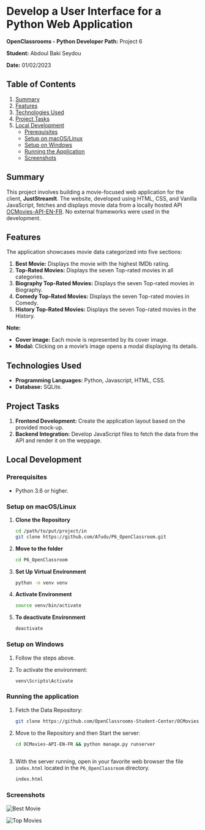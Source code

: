 # Develop a User Interface for a Python Web Application

**OpenClassrooms - Python Developer Path:** Project 6

**Student:** Abdoul Baki Seydou

**Date:** 01/02/2023 

## Table of Contents
1. [Summary](#summary)
2. [Features](#features)
3. [Technologies Used](#technologies-used)
4. [Project Tasks](#project-tasks)
5. [Local Development](#local-development)
   - [Prerequisites](#prerequisites)
   - [Setup on macOS/Linux](#setup-on-macoslinux)
   - [Setup on Windows](#setup-on-windows)
   - [Running the Application](#running-the-application)
   - [Screenshots](#screenshots)

## Summary
This project involves building a movie-focused web application for the client, **JustStreamIt**.
The website, developed using HTML, CSS, and Vanilla JavaScript, 
fetches and displays movie data from a locally hosted API [OCMovies-API-EN-FR](https://github.com/OpenClassrooms-Student-Center/OCMovies-API-EN-FR).
No external frameworks were used in the development.

## Features
The application showcases movie data categorized into five sections:
1. **Best Movie:** Displays the movie with the highest IMDb rating.
2. **Top-Rated Movies:** Displays the seven Top-rated movies in all categories.
3. **Biography Top-Rated Movies:** Displays the seven Top-rated movies in Biography.
4. **Comedy Top-Rated Movies:** Displays the seven Top-rated movies in Comedy.
5. **History Top-Rated Movies:** Displays the seven Top-rated movies in the History.

**Note:**
   - **Cover image:** Each movie is represented by its cover image.
   - **Modal:** Clicking on a movie’s image opens a modal displaying its details.

## Technologies Used
- **Programming Languages:** Python, Javascript, HTML, CSS.
- **Database:** SQLite.

## Project Tasks
1. **Frontend Development:** Create the application layout based on the provided mock-up.
2. **Backend Integration:** Develop JavaScript files to fetch the data from the API and render it on the weppage.

## Local Development

### Prerequisites
- Python 3.6 or higher.

### Setup on macOS/Linux

1. **Clone the Repository**
   ```bash
   cd /path/to/put/project/in
   git clone https://github.com/Afudu/P6_OpenClassroom.git

2. **Move to the folder**
   ```bash
   cd P6_OpenClassroom

3. **Set Up Virtual Environment**
   ```bash
   python -m venv venv
   
4. **Activate Environment**
   ```bash
   source venv/bin/activate
   
5. **To deactivate Environment**
   ```bash
   deactivate

### Setup on Windows

1. Follow the steps above.

2. To activate the environment:
   ```bash
   venv\Scripts\Activate

### Running the application

1. Fetch the Data Repository:
   ```bash
   git clone https://github.com/OpenClassrooms-Student-Center/OCMovies-API-EN-FR.git

2. Move to the Repository and then Start the server:
   ```bash
   cd OCMovies-API-EN-FR && python manage.py runserver
  
3. With the server running, open in your favorite web browser the file ```index.html``` located in the 
```P6_OpenClassroom``` directory.
   ```bash
   index.html

### Screenshots

![Best Movie](screenshots/best_movie.png "Best Movie")


![Top Movies](screenshots/top_movies.png "Top Movies")
